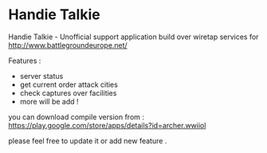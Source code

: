 # Handie Talkie

Handie Talkie - Unofficial support application build over wiretap services for http://www.battlegroundeurope.net/

Features :

- server status
- get current order attack cities
- check captures over facilities
- more will be add !

you can download compile version from : https://play.google.com/store/apps/details?id=archer.wwiiol

please feel free to update it or add new feature .

